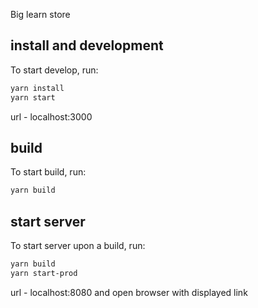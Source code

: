 Big learn store

## install and development
To start develop, run:
```bash
yarn install
yarn start
```
url - localhost:3000 
## build
To start build, run:
```bash
yarn build
```

## start server
To start server upon a build, run:
```bash
yarn build
yarn start-prod
```
url - localhost:8080 
and open browser with displayed link